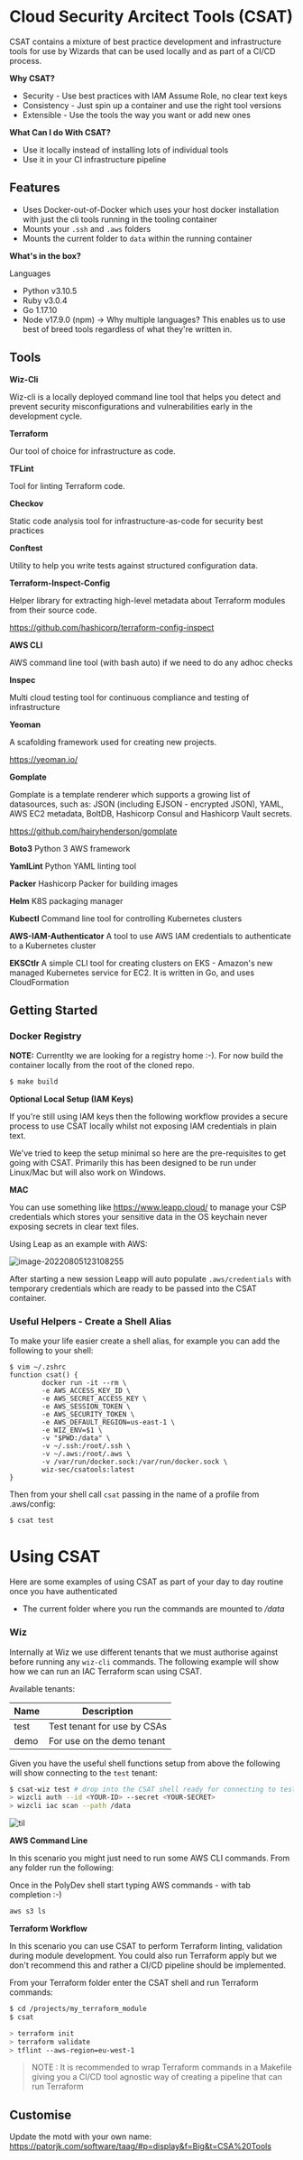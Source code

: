 # Cloud Security Arcitect Tools (CSAT)

CSAT contains a mixture of best practice development and infrastructure tools for use by Wizards that can be used locally and as part of a CI/CD process.

**Why CSAT?**

- Security - Use best practices with IAM Assume Role, no clear text keys
- Consistency - Just spin up a container and use the right tool versions
- Extensible - Use the tools the way you want or add new ones

**What Can I do With CSAT?**
- Use it locally instead of installing lots of individual tools
- Use it in your CI infrastructure pipeline

## Features

- Uses Docker-out-of-Docker which uses your host docker installation with just the cli tools running in the tooling container
- Mounts your `.ssh` and `.aws` folders
- Mounts the current folder to `data` within the running container

**What's in the box?**

Languages

- Python v3.10.5
- Ruby v3.0.4
- Go 1.17.10
- Node v17.9.0 (npm)
-> Why multiple languages? This enables us to use best of breed tools regardless of what they're written in.



## Tools

**Wiz-Cli**

Wiz-cli is a locally deployed command line tool that helps you detect and prevent security misconfigurations and vulnerabilities early in the development cycle.

**Terraform**

Our tool of choice for infrastructure as code.

**TFLint**

Tool for linting Terraform code.

**Checkov**

Static code analysis tool for infrastructure-as-code for security best practices

**Conftest**

Utility to help you write tests against structured configuration data.

**Terraform-Inspect-Config**

Helper library for extracting high-level metadata about Terraform modules from their source code.

https://github.com/hashicorp/terraform-config-inspect

**AWS CLI**

AWS command line tool (with bash auto) if we need to do any adhoc checks

**Inspec**

Multi cloud testing tool for continuous compliance and testing of infrastructure

**Yeoman**

A scafolding framework used for creating new projects.

https://yeoman.io/

**Gomplate**

Gomplate is a template renderer which supports a growing list of datasources, such as: JSON (including EJSON - encrypted JSON), YAML, AWS EC2 metadata, BoltDB, Hashicorp Consul and Hashicorp Vault secrets.

https://github.com/hairyhenderson/gomplate

**Boto3**
Python 3 AWS framework

**YamlLint**
Python YAML linting tool

**Packer**
Hashicorp Packer for building images

**Helm**
K8S packaging manager

**Kubectl**
Command line tool for controlling Kubernetes clusters

**AWS-IAM-Authenticator**
A tool to use AWS IAM credentials to authenticate to a Kubernetes cluster

**EKSCtlr**
A simple CLI tool for creating clusters on EKS - Amazon's new managed Kubernetes service for EC2. It is written in Go, and uses CloudFormation
## Getting Started

### Docker Registry

**NOTE:** Currentlty we are looking for a registry home :-). For now build the container locally from the root of the cloned repo.

```bash
$ make build
```

**Optional Local Setup (IAM Keys)**

If you're still using IAM keys then the following workflow provides a secure process to use CSAT locally whilst not exposing IAM credentials in plain text.

We've tried to keep the setup minimal so here are the pre-requisites to get going with CSAT. Primarily this has been designed to be run under Linux/Mac but will also work on Windows.

 **MAC**

You can use something like https://www.leapp.cloud/ to manage your CSP credentials which stores your sensitive data in the OS keychain never exposing secrets in clear text files.

Using Leap as an example with AWS:

![image-20220805123108255](assets/leapp-aws-start-session.png)

After starting a new session Leapp will auto populate `.aws/credentials` with temporary credentials which are ready to be passed into the CSAT container.

### Useful Helpers - Create a Shell Alias

To make your life easier create a shell alias, for example you can add the following to your shell:

    $ vim ~/.zshrc
    function csat() {
            docker run -it --rm \
            -e AWS_ACCESS_KEY_ID \
            -e AWS_SECRET_ACCESS_KEY \
            -e AWS_SESSION_TOKEN \
            -e AWS_SECURITY_TOKEN \
            -e AWS_DEFAULT_REGION=us-east-1 \
            -e WIZ_ENV=$1 \
            -v "$PWD:/data" \
            -v ~/.ssh:/root/.ssh \
            -v ~/.aws:/root/.aws \
            -v /var/run/docker.sock:/var/run/docker.sock \
            wiz-sec/csatools:latest
    }


Then from your shell call `csat` passing in the name of a profile from .aws/config:

```bash
$ csat test
```

## 

# Using CSAT

Here are some examples of using CSAT as part of your day to day routine once you have authenticated
 - The current folder where you run the commands are mounted to */data*

### Wiz

Internally at Wiz we use different tenants that we must authorise against before running any `wiz-cli` commands.  The following example will show how we can run an IAC Terraform scan using CSAT.

Available tenants:

| Name | Description                 |
| ---- | --------------------------- |
| test | Test tenant for use by CSAs |
| demo | For use on the demo tenant  |

Given you have the useful shell functions setup from above the following will show connecting to the `test` tenant: 

```bash
$ csat-wiz test # drop into the CSAT shell ready for connecting to test
> wizcli auth --id <YOUR-ID> --secret <YOUR-SECRET>
> wizcli iac scan --path /data
```

![til](./assets/wiz-iac-scan.gif)



**AWS Command Line**

In this scenario you might just need to run some AWS CLI commands.
From any folder run the following:


Once in the PolyDev shell start typing AWS commands - with tab completion :-)

```bash
aws s3 ls
```

**Terraform Workflow**

In this scenario you can use CSAT to perform Terraform linting, validation during module development.  You could also run Terraform apply but we don't recommend this and rather a CI/CD pipeline should be implemented.

From your Terraform folder enter the CSAT shell and run Terraform commands:

```bash
$ cd /projects/my_terraform_module
$ csat

> terraform init
> terraform validate
> tflint --aws-region=eu-west-1
```

> NOTE : It is recommended to wrap Terraform commands in a Makefile giving you a CI/CD tool agnostic way of creating a pipeline that can run Terraform

## Customise
Update the motd with your own name: https://patorjk.com/software/taag/#p=display&f=Big&t=CSA%20Tools

